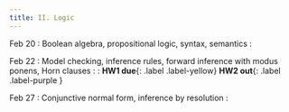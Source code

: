 ```yaml
---
title: II. Logic
---
```


Feb 20
: Boolean algebra, propositional logic, syntax, semantics
  : 

Feb 22
: Model checking, inference rules, forward inference with modus ponens, Horn clauses
  : 
: **HW1 due**{: .label .label-yellow} **HW2 out**{: .label .label-purple }

Feb 27
: Conjunctive normal form, inference by resolution
  : 

<!-- Feb 29
: First-order logic
  :  -->

